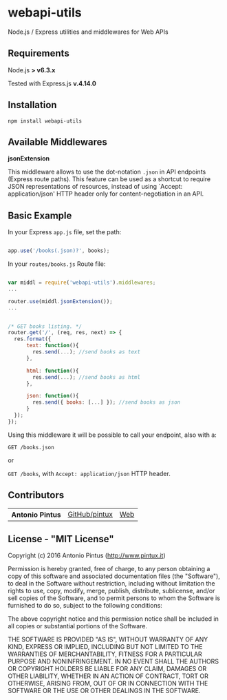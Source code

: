 webapi-utils
============

Node.js / Express utilities and middlewares for Web APIs 


Requirements
------------
Node.js  **> v6.3.x**

Tested with Express.js **v.4.14.0**

Installation
------------

`npm install webapi-utils`


Available Middlewares
---------------------

**jsonExtension**

This middleware allows to use the dot-notation `.json` in API endpoints (Express route paths).
This feature can be used as a shortcut to require JSON representations of resources, instead of using `Accept: application/json' HTTP header only for content-negotiation in an API.


Basic Example
-------------

In your Express `app.js` file, set the path:

```js

app.use('/books(.json)?', books);
```

In your `routes/books.js` Route file:


```js

var middl = require('webapi-utils').middlewares;
...

router.use(middl.jsonExtension());
...


/* GET books listing. */
router.get('/', (req, res, next) => {
  res.format({
      text: function(){
        res.send(...); //send books as text
      },

      html: function(){
        res.send(...); //send books as html
      },

      json: function(){
        res.send({ books: [...] }); //send books as json
      }
  });
});

```
Using this middleware it will be possible to call your endpoint, also with a:

`GET /books.json`

or

`GET /books`, with `Accept: application/json` HTTP header.


Contributors
------------

<table><tbody>
<tr><th align="left">Antonio Pintus</th><td><a href="https://github.com/pintux">GitHub/pintux</a></td><td><a href="https://www.pintux.it">Web</a></td></tr>
</tbody></table>


License - "MIT License"
-----------------------
Copyright (c) 2016 Antonio Pintus (http://www.pintux.it)

Permission is hereby granted, free of charge, to any person obtaining a copy of this software and associated documentation files (the "Software"), to deal in the Software without restriction, including without limitation the rights to use, copy, modify, merge, publish, distribute, sublicense, and/or sell copies of the Software, and to permit persons to whom the Software is furnished to do so, subject to the following conditions:

The above copyright notice and this permission notice shall be included in all copies or substantial portions of the Software.

THE SOFTWARE IS PROVIDED "AS IS", WITHOUT WARRANTY OF ANY KIND, EXPRESS OR IMPLIED, INCLUDING BUT NOT LIMITED TO THE WARRANTIES OF MERCHANTABILITY, FITNESS FOR A PARTICULAR PURPOSE AND NONINFRINGEMENT. IN NO EVENT SHALL THE AUTHORS OR COPYRIGHT HOLDERS BE LIABLE FOR ANY CLAIM, DAMAGES OR OTHER LIABILITY, WHETHER IN AN ACTION OF CONTRACT, TORT OR OTHERWISE, ARISING FROM, OUT OF OR IN CONNECTION WITH THE SOFTWARE OR THE USE OR OTHER DEALINGS IN THE SOFTWARE.
